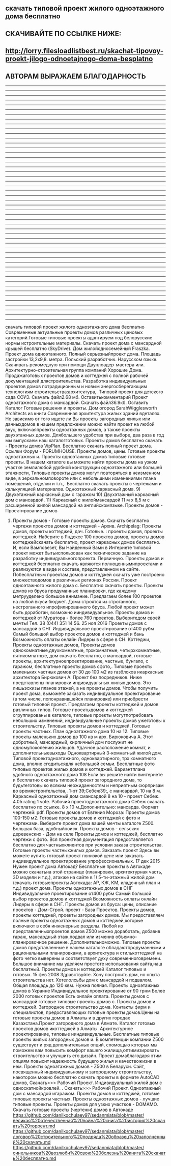 скачать типовой проект жилого одноэтажного дома бесплатно
--------------------------------------------------
СКАЧИВАЙТЕ ПО ССЫЛКЕ НИЖЕ:
--------------------------------------------------
http://lorry.filesloadlistbest.ru/skachat-tipovoy-proekt-jilogo-odnoetajnogo-doma-besplatno
--------------------------------------------------
АВТОРАМ ВЫРАЖАЕМ БЛАГОДАРНОСТЬ
--------------------------------------------------
--------------------------------------------------
--------------------------------------------------
--------------------------------------------------
--------------------------------------------------
--------------------------------------------------
--------------------------------------------------
--------------------------------------------------
--------------------------------------------------
--------------------------------------------------
--------------------------------------------------
--------------------------------------------------
--------------------------------------------------
--------------------------------------------------
--------------------------------------------------
--------------------------------------------------
--------------------------------------------------
--------------------------------------------------
--------------------------------------------------
--------------------------------------------------
--------------------------------------------------
--------------------------------------------------
--------------------------------------------------
--------------------------------------------------
--------------------------------------------------
--------------------------------------------------
--------------------------------------------------
--------------------------------------------------
--------------------------------------------------
--------------------------------------------------
--------------------------------------------------
--------------------------------------------------
--------------------------------------------------
--------------------------------------------------
--------------------------------------------------
--------------------------------------------------
--------------------------------------------------
--------------------------------------------------
--------------------------------------------------
--------------------------------------------------
--------------------------------------------------
--------------------------------------------------
--------------------------------------------------
--------------------------------------------------
--------------------------------------------------
--------------------------------------------------
--------------------------------------------------
--------------------------------------------------
--------------------------------------------------
--------------------------------------------------
--------------------------------------------------
скачать типовой проект жилого одноэтажного дома бесплатно Современные актуальные проекты домов различных ценовых категорий.Готовые типовые проекты адаптируем под белорусские нормы истроительные материалы. Скачать проект дома с мансардной крышей бесплатно (SkyDrive). Дом жилойодносемейный Fraszka. Проект дома одноэтажного. Полный серьезныйпроект дома. Площадь застройки 13,2х9,8. метра. Польский разработчик. Нарусском языке. Скачивать рекомедную при помощи Даунлоадер-мастера или. Архитектурно-строительная группа компаний Хорошие Дома. Продажаготовых проектов домов и коттеджей с полной рабочей документацией длястроительства. Разработка индивидуальных проектов домов потрадиционным и новым энергосберегающим технологиям строительства:архитектура,. Типовой проект для детского сада СОУЭ. Скачать файл2.68 мб. Оставитькомментарий  Проект одноэтажного дома с мансардой. Скачать файл36.9кб. Оставить  Каталог  Готовые решения и проекты. Дом огород SarahWigglesworth Architects из книги Современная архитектура жилых зданий вдеталях. Не зависимо от того ищете ли Вы проекты загородных жилых или дачныхдомов в нашем предложении можно найти проект на любой вкус, включаяпроекты одноэтажных домов, а также проекты двухэтажных домов. Длябольшего удобства при выборе, два раза в год мы выпускаем наш каталогготовых. Проекты домов бесплатно скачать - Проекты домов VipPlan. Бесплатно скачать полный проект дома. Ссылки  Форум - FORUMHOUSE. Проекты домов, цены. Готовые проекты одноэтажных и. Проекты одноэтажных домов  типовые готовые проекты. В нашем каталоге вы можете найти проекты дома на узком участке землилюбой удобной конструкции  одноэтажного или большей этажности, Типовые проекты домов могут повторяться в неизменном виде, в зеркальномповороте или с небольшими изменениями  плана помещений, отделки и т.п.,. Бесплатно скачать проекты с чертежами и калькуляцией материалов. Одноэтажный каркасный дома. 9) Двухэтажный каркасный дом с гаражом 10) Двухэтажный каркасный дом с мансардой. 11) Каркасный с жилоймансардой 11 м х 8,5 м с расширенной жилой мансардой на английскомязыке. Проекты домов - Проектирование домов
1. Проекты домов - Готовые проекты домов. Скачать бесплатно чертежи проектов домов и коттеджей - Архив. Archipelag: Проекты домов, проекты коттеджей, дач. Готовые. : проекты домов, проекты коттеджей. Наберите в Яндексе 100 проектов домов, проекты домов коттеджейскачать бесплатно, проект каркасных домов бесплатно. И, если Вамповезет, Вы  Найденный Вами в Интернете типовой проект может бытьиспользован как техническое задание на разработку индивидуальногопроекта. Первичную. Проекты домов и коттеджей бесплатно скачать являются полноценнымипроектами и реализуются в виде и составе, представленном на сайте. Побесплатным проектам домов и коттеджей скачать уже построено множестводомов в различных регионах России. Проект одноэтажного жилого дома с. Бесплатно скачать проекты. Проекты домов из бруса  продуманные планировки, где каждому метрууделено большое внимание. Предлагаем более 100 проектов на любой вкуси бюджет. Дома строятся из строганного, нестроганного ипрофилированного бруса. Любой проект может быть доработан, возможно ииндивидуальное. Проекты домов и коттеджей от Муратора - более 760 проектов. Выберитедом своей мечты! Тел. 38 (044) 351 14 56. 25 ноя 2016  Проекты домов с мансардой в СНГ  Индивидуальное проектирование  от400 рубм  Самый большой выбор проектов домов и коттеджей и бань Возможность оплаты онлайн  Лидеры в сфере в СН. Коттеджи, Проекты одноэтажных домов, Проекты домов однокомнатные,двухкомнатные, трхкомнатные, четырхкомнатные, пятикомнатные, дом скачать бесплатно, с мансардой, готовые проекты, архитектурноепроектирование, частные, бунгало, с гаражом, бесплатные проекты домов сфото,. Типовые проекты маленьких частных домов от 30 до 100 м2 из газблоков икаркасные архитектора Бирюкович А. Проект без посредников.
Ниже представлены планировки индивидуальных жилых домов. Это лишьэскизы планов этажей, а не проекты домов. Чтобы получить проект дома, выможете заказать индивидуальное проектирование (в том числе, попонравившейся планировке) или приобрести готовый типовой проект. Предлагаем проекты коттеджей и домов различных типов. Готовые проектыдомов и коттеджей сгруппированы в каталоге, типовые проекты могутпотребовать небольших изменений, индивидуальные проекты домов ужеготовы к строительству. Типовые проекты домов и коттеджей. Готовые проекты частных. План одноэтажного дома 10 на 12. Типовые проекты маленьких домов до 100 кв м арх. Бирюковича А. Этот добротный, мансардный, кирпичный дом послужит не одномупоколению жильцов. Удачное расположение комнат, и дополнительныевыходы Одноквартирный 3-комнатный жилой дом. Типовой проектодноэтажного, одноквартирного, трх комнатного дома, вполне сгодитьсядля небольшой семьи. Бесплатные фото типовых проектов жилых домов и коттеджей.  Вариантплана удобного одноэтажного дома 108  Если вы решите найти винтернете и бесплатно скачать типовой проект загородного дома, то будьтеготовы ко всяким неожиданностям и неприятным сюрпризам во времястроительства,. 1-эт 39;Себеж39;, c мансардой, 10 на 8 м. Каркасный одноэтажный дом cмансардой 8 на 10 - проект Себеж. 4.05 rating 1 vote. Рабочий проектодноэтажного дома Себеж скачать бесплатно по ссылке. 8 x 10 м.Дополнительно:  мансарда. Формат чертежей: pdf. Проекты домов от Евгения Мороза: Проекты домов 100-150 м2. Готовые проекты домов и коттеджей с фото и чертежами. Выберите проект дома вашей мечты каталоге Z500. Большая база, удобныйпоиск. Проекты домов - сельских деревенских - Дом на селе
Проекты домов и коттеджей, бесплатно чертежи с фото. Вся проектная документация предоставляется бесплатно для частныхклиентов при условии заказа строительства.  Готовые проекты частныхжилых домов. Заказать проект Здесь вы можете купить готовый проект понизкой цене или заказать индивидуальное проектирование упрофессиональных. 17 дек 2015  Нужен проект дома Автокад? Бесплатные проекты в Автокаде можно скачатьна этой странице (планировки, архитектурная часть, 3D модели и т.д.), атакже на сайте  в  1) 5-ти-этажный жилой дом (скачать готовыепроекты Автокада: АР, КЖ, КМ, кладочный план и т.д.) проект дома. Проекты одноэтажных домов в СНГ  Индивидуальное проектирование  от400 рубм Самый большой выбор проектов домов и коттеджей Возможность оплаты онлайн  Лидеры в сфере в СНГ. Проекты домов из бруса: цены, описание проектов - Дом-Строй. проект - База Проектов. Проекты домов, проекты коттеджей, проекты загородных домов. Мы предоставляем полные проекты одноэтажных домов и коттеджей,которые включают в себя инженерные разделы. Любой из представленныхпроектов домов Z500 можно доработать, добавив гараж, мансардный этаж,подвал или изменив объемно-планировочное решение. Дополнительноможно. Типовые проекты домов представленные в нашем каталоге обладаютпродуманными и рациональными планировками, а архитектура и стилькоттеджей на фото четко выверены и соответствует духу современноговремени. Большое внимание мы уделяем простоте использования сайта,наш бесплатный. Проекты домов и коттеджей   Каталог типовых и готовых. 15 фев 2008  Здравствуйте. Хочу построить дом, но опыта строительства нет. Хотелолсьбы дом с мансардой и подвалом. Общая площадь до 120 квм. Нужна полная. Проекты одноэтажных домов в Украине  Индивидуальное проектирование от 90 грнм  Более 2000 готовых проектов  Есть онлайн оплата.
Проекты домов с мансардой  готовые типовые проекты домов с. Проекты домов и коттеджей. Загородное строительство дома. Контакты фирм и специалистов, предоставляющих готовые проекты домов.Цены на готовые проекты домов в Алматы и в других городах Казахстана.Проект загородного дома в Алмате. Каталог готовых проектов домов икоттеджей в Алматы. Архитектурное проектирование, типовые ииндивидуальные. Бесплатные типовые проекты жилых загородных домов и. В компетенции компании Z500 существует и ряд дополнительных опций, спомощью которых мы поможем вам повысить комфорт вашего жилища,оптимизировать строительство и улучшить его дизайн. Проект домаблагодаря этим опциям повысит надежность будущего жилья и качествожизни в нем. Проекты одноэтажных домов - Z500 в Беларуси. Сайт, посвященный индивидуальному и загородному строительству, накотором можно бесплатно скачать проекты в формате AutoCAD домов, Скачать>>> Рабочий Проект. Индивидуальный жилой дом с односкатнойкровлей. . Скачать>>> Рабочий Проект. Одноэтажный дом с мансардой игаражом. Проекты домов и коттеджей, готовые типовые проекты частных. Проекты одноэтажных домов - лучшие типовые проекты. Проекты домов для узких участков - DOMAMO. Скачать готовые проекты (чертежи) домов в Автокаде
https://github.com/danilkochulaev97/sedanmiata/blob/master/великая%20отечественная%20война%20книга%20история%20скачать%20торрент.md
https://github.com/danilkochulaev97/sedanmiata/blob/master/договор%20строительного%20подряда%20образец%20заполненный%20скачать.md
https://github.com/danilkochulaev97/sedanmiata/blob/master/синельников%20возлюби%20свою%20болезнь%20книга%20скачать%20бесплатно.md